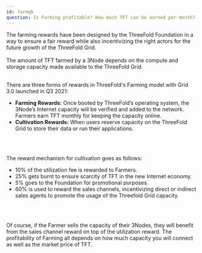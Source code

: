 ```yaml
---
id: farmq6
question: Is Farming profitable? How much TFT can be earned per month?
---
```


The farming rewards have been designed by the ThreeFold Foundation in a way to ensure a fair reward while also incentivizing the right actors for the future growth of the ThreeFold Grid. 
<br/>
<br/>
The amount of TFT farmed by a 3Node depends on the compute and storage capacity made available to the ThreeFold Grid.
<br/>
<br/>

There are three forms of rewards in ThreeFold's Farming model with Grid 3.0 launched in Q3 2021:
* **Farming Rewards:** Once booted by ThreeFold’s operating system, the 3Node’s Internet capacity will be verified and added to the network. Farmers earn TFT monthly for keeping the capacity online.
* **Cultivation Rewards:** When users reserve capacity on the ThreeFold Grid to store their data or run their applications. 
<br/>
<br/>

The reward mechanism for cultivation goes as follows:
- 10% of the utilization fee is rewarded to Farmers. 
- 25% gets burnt to ensure scarcity of TFT in the new Internet economy.
- 5% goes to the Foundation for promotional purposes.
- 60% is used to reward the sales channels, incentivizing direct or indirect sales agents to promote the usage of the Threefold Grid capacity. 
<br/>
<br/>

Of course, if the Farmer sells the capacity of their 3Nodes, they will benefit from the sales channel reward on top of the utilization reward.
The profitability of Farming all depends on how much capacity you will connect as well as the market price of TFT. 

